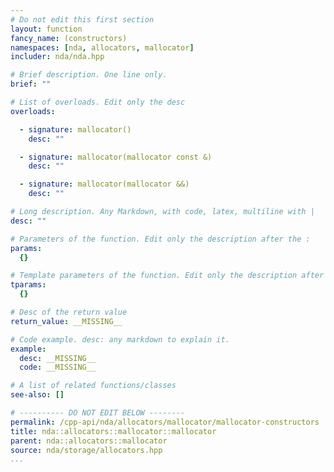 ```yaml
---
# Do not edit this first section
layout: function
fancy_name: (constructors)
namespaces: [nda, allocators, mallocator]
includer: nda/nda.hpp

# Brief description. One line only.
brief: ""

# List of overloads. Edit only the desc
overloads:

  - signature: mallocator()
    desc: ""

  - signature: mallocator(mallocator const &)
    desc: ""

  - signature: mallocator(mallocator &&)
    desc: ""

# Long description. Any Markdown, with code, latex, multiline with |
desc: ""

# Parameters of the function. Edit only the description after the :
params:
  {}

# Template parameters of the function. Edit only the description after the :
tparams:
  {}

# Desc of the return value
return_value: __MISSING__

# Code example. desc: any markdown to explain it.
example:
  desc: __MISSING__
  code: __MISSING__

# A list of related functions/classes
see-also: []

# ---------- DO NOT EDIT BELOW --------
permalink: /cpp-api/nda/allocators/mallocator/mallocator-constructors
title: nda::allocators::mallocator::mallocator
parent: nda::allocators::mallocator
source: nda/storage/allocators.hpp
...
```


